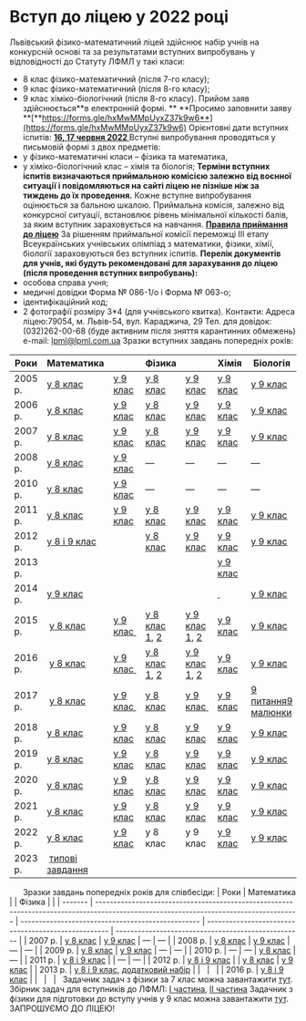 # Вступ до ліцею у 2022 році
Львівський фізико-математичний ліцей здійснює набір учнів на конкурсній основі та за результатами вступних випробувань у відповідності до Статуту ЛФМЛ у такі класи:
- 8 клас фізико-математичний (після 7-го класу);
- 9 клас фізико-математичний (після 8-го класу);
- 9 клас хіміко-біологічний (після 8-го класу).
Прийом заяв здійснюється**в електронній формі. **
**Просимо заповнити заяву **[**https://forms.gle/hxMwMMpUyxZ37k9w6**](https://forms.gle/hxMwMMpUyxZ37k9w6)
Орієнтовні дати вступних іспитів: **<u>16, 17 червня 2022 </u>**
Вступні випробування проводяться у письмовій формі з двох предметів:
- у фізико-математичні класи – фізика та математика,
- у хіміко-біологічний клас – хімія та біологія;
**Терміни вступних іспитів визначаються приймальною комісією залежно від воєнної ситуації і повідомляються на сайті ліцею не пізніше ніж за тиждень до їх проведення.**
Кожне вступне випробування оцінюється за бальною шкалою.
Приймальна комісія, залежно від конкурсної ситуації, встановлює рівень мінімальної кількості балів, за яким вступник зараховується на навчання.
[**Правила приймання до ліцею**](/files/вступ-до-ліцею/правила-приймання-2022.pdf)
За рішенням приймальної комісії переможці ІІІ етапу Всеукраїнських учнівських олімпіад з математики, фізики, хімії, біології зараховуються без вступних іспитів.
**Перелік документів для учнів, які будуть рекомендовані для зарахування до ліцею (після проведення вступних випробувань):**
- особова справа учня;
- медичні довідки Форма № 086-1/о і Форма № 063-о;
- ідентифікаційний код;
- 2 фотографії розміру 3*4 (для учнівського квитка).
Контакти:
Адреса ліцею:79054, м. Львів-54, вул. Караджича, 29
Тел. для довідок: (032)262-00-68 (буде активним після зняття карантинних обмежень)
e-mail: lpml@lpml.com.ua
[](/files/вступ-до-ліцею/matematik_8_05.doc) Зразки вступних завдань попередніх років:

|  Роки   |                                            Математика                                            |                                                                                               |                                                  Фізика                                                   |                                                                                                           |                                        Хімія                                         |                                                                                           Біологія                                                                                            |
| ------- | ------------------------------------------------------------------------------------------------ | --------------------------------------------------------------------------------------------- | --------------------------------------------------------------------------------------------------------- | --------------------------------------------------------------------------------------------------------- | ------------------------------------------------------------------------------------ | --------------------------------------------------------------------------------------------------------------------------------------------------------------------------------------------- |
| 2005 р. |                       [у 8 клас](/files/вступ-до-ліцею/matematik_8_05.doc)                       |                     [у 9 клас](/files/вступ-до-ліцею/matematik_9_05.doc)                      |                             [у 8 клас](/files/вступ-до-ліцею/fizik_8_05.doc)                              |                             [у 9 клас](/files/вступ-до-ліцею/fizik_9_05.doc)                              |                   [у 9 клас](/files/вступ-до-ліцею/himik_9_05.doc)                   |                                                                       [у 9 клас](/files/вступ-до-ліцею/biolog_9_02.doc)                                                                       |
| 2006 р. |                       [у 8 клас](/files/вступ-до-ліцею/matematik_8_06.doc)                       |                     [у 9 клас](/files/вступ-до-ліцею/matematik_9_06.doc)                      |                             [у 8 клас](/files/вступ-до-ліцею/fizik_8_06.doc)                              |                             [у 9 клас](/files/вступ-до-ліцею/fizik_9_06.doc)                              |                   [у 9 клас](/files/вступ-до-ліцею/himik_9_06.doc)                   |                                                                       [у 9 клас](/files/вступ-до-ліцею/biolog_9_06.doc)                                                                       |
| 2007 р. |                       [у 8 клас](/files/вступ-до-ліцею/matematik_8_07.doc)                       |                     [у 9 клас](/files/вступ-до-ліцею/matematik_9_07.doc)                      |                             [у 8 клас](/files/вступ-до-ліцею/fizik_8_07.doc)                              |                             [у 9 клас](/files/вступ-до-ліцею/fizik_9_07.doc)                              |                   [у 9 клас](/files/вступ-до-ліцею/himik_9_07.doc)                   |                                                                       [у 9 клас](/files/вступ-до-ліцею/biolog_9_07.doc)                                                                       |
| 2008 р. |                       [у 8 клас](/files/вступ-до-ліцею/matematik_8_08.doc)                       |                     [у 9 клас](/files/вступ-до-ліцею/matematik_9_08.doc)                      |                                                     —                                                     |                                                     —                                                     |                                          —                                           |                                                                                               —                                                                                               |
| 2010 р. |                       [у 8 клас](/files/вступ-до-ліцею/matematik_8_10.doc)                       |                     [у 9 клас](/files/вступ-до-ліцею/matematik_9_10.doc)                      |                                                     —                                                     |                                                     —                                                     |                                          —                                           |                                                                                               —                                                                                               |
| 2011 р. |                       [у 8 клас](/files/вступ-до-ліцею/matematik_8_11.doc)                       |                     [у 9 клас](/files/вступ-до-ліцею/matematik_9_11.doc)                      |                             [у 8 клас](/files/вступ-до-ліцею/fizik_8_11.doc)                              |                             [у 9 клас](/files/вступ-до-ліцею/fizik_9_11.doc)                              |                   [у 9 клас](/files/вступ-до-ліцею/himik_9_11.doc)                   |                                                                        [у 9 клас](/files/вступ-до-ліцею/biolog_11.doc)                                                                        |
| 2012 р. |                         [у 8 і 9 клас](/files/вступ-до-ліцею/mat_12.doc)                         |                                                                                               |                             [у 8 клас](/files/вступ-до-ліцею/fizik_8_12.doc)                              |                             [у 9 клас](/files/вступ-до-ліцею/fizik_9_12.doc)                              |                    [у 9 клас](/files/вступ-до-ліцею/himik_12.doc)                    |                                                                        [у 9 клас](/files/вступ-до-ліцею/biolog_12.doc)                                                                        |
| 2013 р. |                                                                                                 |                                                                                               |                                                                                                          |                                                                                                          |                   [у 9 клас](/files/вступ-до-ліцею/Хімія-2013.doc)                   |                                                                                                                                                                                              |
| 2014 р. |                       [у 9 клас](/images/вступ-до-ліцею/vstup_9_2014.jpg)                       |                                                                                               |                                                                                                          |                                                                                                          |                      [ ](/files/вступ-до-ліцею/Хімія-2013.doc)                       |                                                                       [у 9 клас](/files/вступ-до-ліцею/biol_2014.doc)                                                                         |
| 2015 р. |                         [у 8 клас](/images/вступ-до-ліцею/mat_8_2015.jpg)                        |                      [у 9 клас ](/images/вступ-до-ліцею/mat_9_2015.jpg)                       |    [у 8 клас 1](/images/вступ-до-ліцею/phiz1_8_2015.jpg), [2](/images/вступ-до-ліцею/phiz2_8_2015.jpg)    |    [у 9 клас 1](/images/вступ-до-ліцею/phiz1_9_2015.jpg), [2](/images/вступ-до-ліцею/phiz2_9_2015.jpg)    |                   [у 9 клас](/images/вступ-до-ліцею/chim2015.jpg)                    |                                                                       [у 9 клас](/files/вступ-до-ліцею/biol_2015.doc)                                                                         |
| 2016 р. |                        [у 8 клас](/images/вступ-до-ліцею/mat_8kl_2016.jpg)                       |                     [у 9 клас ](/images/вступ-до-ліцею/mat_9kl_2016.jpg)                      | [у 8 клас 1](/images/вступ-до-ліцею/phiz_1_8kl_2016.jpg), [2](/images/вступ-до-ліцею/phiz_2_8kl_2016.jpg) | [у 9 клас 1](/images/вступ-до-ліцею/phiz_1_9kl_2016.jpg), [2](/images/вступ-до-ліцею/phiz_2_9kl_2016.jpg) |                     [у 9 клас](/files/вступ-до-ліцею/хімія.docx)                     |                                                                       [у 9 клас](/files/вступ-до-ліцею/biol_2016.doc)                                                                         |
| 2017 р. |                         [у 8 клас](/images/вступ-до-ліцею/mat_8_2017.jpg)                        | [у 9 клас ](/images/вступ-до-ліцею/mat_9_2017.jpg)[](/images/вступ-до-ліцею/mat_9kl_2016.jpg) |     [у 8 клас](/files/вступ-до-ліцею/phiz_8_2017.docx)[](/images/вступ-до-ліцею/phiz_1_8kl_2016.jpg)      |     [у 9 клас ](/files/вступ-до-ліцею/phiz_9_2017.docx)[](/images/вступ-до-ліцею/phiz_1_9kl_2016.jpg)     | [у 9 клас](/images/вступ-до-ліцею/chim_2017.jpg)[](/files/вступ-до-ліцею/хімія.docx) | [9 питання](/files/вступ-до-ліцею/biol_2017_zavd.docx)[](/files/вступ-до-ліцею/biol_2016.doc)[9 малюнки](/files/вступ-до-ліцею/biol_2017_images.docx)[](/images/вступ-до-ліцею/chim_2017.jpg) |
| 2018 р. |                        [у 8 клас](/images/вступ-до-ліцею/mat_8_2018.jpg)                         |                       [у 9 клас](/images/вступ-до-ліцею/mat_9_2018.jpg)                       |                             [у 8 клас](/files/вступ-до-ліцею/phiz_8_2018.rar)                             |                             [у 9 клас](/files/вступ-до-ліцею/phiz_9_2018.rar)                             |                   [у 9 клас](/images/вступ-до-ліцею/chim_2018.jpg)                   |                                                                        [у 9 клас](/files/вступ-до-ліцею/biol2018.rar)                                                                         |
| 2019 р. |                         [у 8 клас](/files/вступ-до-ліцею/mat8_2019.pdf)                          |                        [у 9 клас](/files/вступ-до-ліцею/mat9_2019.pdf)                        |                             [у 8 клас](/files/вступ-до-ліцею/phiz8_2019.pdf)                              |                             [у 9 клас](/files/вступ-до-ліцею/phiz9_2019.pdf)                              |                    [у 9 клас](/files/вступ-до-ліцею/chem2019.pdf)                    |                                                                        [у 9 клас](/files/вступ-до-ліцею/biol2019.pdf)                                                                         |
| 2020 р. |                     [у 8 клас](/files/вступ-до-ліцею/математика-8-2020.pdf)                      |                    [у 9 клас](/files/вступ-до-ліцею/математика-9-2020.pdf)                    |                            [у 8 клас](/images/вступ-до-ліцею/phiz_8_2020.jpg)                             |                            [у 9 клас](/images/вступ-до-ліцею/phiz_9_2020.jpg)                             |                   [у 9 клас](/images/вступ-до-ліцею/chim_2020.jpg)                   |                                                                      [у 9 клас](/files/вступ-до-ліцею/біологія-2020.pdf)                                                                      |
| 2021 р. |                         [у 8 клас](/files/вступ-до-ліцею/mat_8_2021.pdf)                         |                       [у 9 клас](/files/вступ-до-ліцею/mat_9_2021.pdf)                        |                            [у 8 клас](/images/вступ-до-ліцею/phiz_8_2021.jpg)                             |                            [у 9 клас](/images/вступ-до-ліцею/phiz_9_2021.jpg)                             |                   [у 9 клас](/images/вступ-до-ліцею/chem_2021.jpg)                   |                                                                        [у 9 клас](/files/вступ-до-ліцею/biol_2021.pdf)                                                                        |
| 2022 р. |                        [у 8 клас](/files/вступ-до-ліцею/math_8_2022.pdf)                         |                       [у 9 клас](/files/вступ-до-ліцею/math_9_2022.pdf)                       |                                                 у 8 клас                                                  |                                                 у 9 клас                                                  |                    [у 9 клас](/files/вступ-до-ліцею/chem2022.pdf)                    |                                                                        [у 9 клас](/files/вступ-до-ліцею/bilo_2022.pdf)                                                                        |
| 2023 р. |  [типові завдання](/files/вступ-до-ліцею/типові-завдання-з-математики-для-вступників-в-лфмл.pdf) |                                                                                               |                                                                                                           |                                                                                                           |                                                                                      |                                                                                                                                                                                               |
 
 
 
[](/files/вступ-до-ліцею/sp_mat_8_07.doc) Зразки завдань попередніх років для співбесіди:
|  Роки   |                                                              Математика                                                               |                                                   |                       Фізика                        |                                                     |
| ------- | ------------------------------------------------------------------------------------------------------------------------------------- | ------------------------------------------------- | --------------------------------------------------- | --------------------------------------------------- |
| 2007 р. |                                           [у 8 клас](/files/вступ-до-ліцею/sp_mat_8_07.doc)                                           | [у 9 клас](/files/вступ-до-ліцею/sp_mat_9_07.doc) |                          —                          |                          —                          |
| 2008 р. |                                           [у 8 клас](/files/вступ-до-ліцею/sp_mat_8_08.doc)                                           | [у 9 клас](/files/вступ-до-ліцею/sp_mat_9_08.doc) |                          —                          |                          —                          |
| 2009 р. |                                           [у 8 клас](/files/вступ-до-ліцею/sp_mat_8_09.doc)                                           | [у 9 клас](/files/вступ-до-ліцею/sp_mat_9_09.doc) |                          —                          |                          —                          |
| 2010 р. |                                                                   —                                                                   |                         —                         |   [у 8 клас](/files/вступ-до-ліцею/sp_fiz_10.doc)   |                          —                          |
| 2011 р. |                                          [у 8 і 9 клас](/files/вступ-до-ліцею/sp_mat_11.doc)                                          |                                                   |                          —                          |                          —                          |
| 2012 р. |                                          [у 8 і 9 клас](/files/вступ-до-ліцею/sp_mat_12.doc)                                          |                                                   | [у 8 клас](/files/вступ-до-ліцею/sp_fizik_8_12.doc) | [у 9 клас](/files/вступ-до-ліцею/sp_fizik_9_12.doc) |
| 2013 р. | [у 8 і 9 клас](/files/вступ-до-ліцею/Співбесіда-2013-р_матем.doc), [додатковий набір](/files/вступ-до-ліцею/Добір-_матем_серпень.doc) |                                                   |                                                     |                                                     |
| 2016 р. |                                 [у 8 і 9 клас](/files/вступ-до-ліцею/математика-співбесіда-2016.doc)                                  |                                                   |                                                     |                                                     |
 
Задачник задач з фізики за 7 клас можна завантажити [тут](/files/вступ-до-ліцею/фізика7_вступ.pdf).
Збірник задач для вступників до ЛФМЛ: [І частина](/files/вступ-до-ліцею/збірник-1-част-з-фізики-для-вступників-до-лфмл.pdf), [ІІ частина](/files/вступ-до-ліцею/збірник-2-част-з-фізики-для-вступників-до-лфмл.pdf)
Задачник з фізики для підготовки до вступу учнів у 9 клас можна завантажити [тут](/files/вступ-до-ліцею/gendenshteyn_l_e_gelfgat_i_m_kirik_l_a_zadachi_z_fiziki_8_kl.djvu).
ЗАПРОШУЄМО ДО ЛІЦЕЮ!
